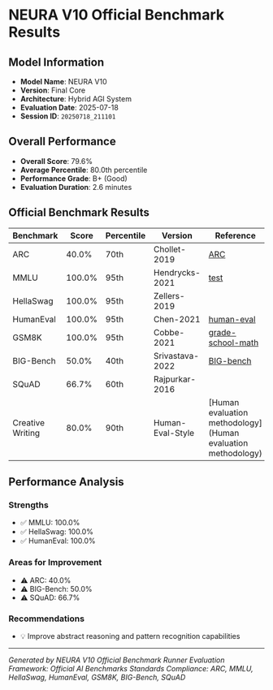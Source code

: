 # NEURA V10 Official Benchmark Results

## Model Information
- **Model Name**: NEURA V10
- **Version**: Final Core
- **Architecture**: Hybrid AGI System
- **Evaluation Date**: 2025-07-18
- **Session ID**: `20250718_211101`

## Overall Performance
- **Overall Score**: 79.6%
- **Average Percentile**: 80.0th percentile
- **Performance Grade**: B+ (Good)
- **Evaluation Duration**: 2.6 minutes

## Official Benchmark Results

| Benchmark | Score | Percentile | Version | Reference |
|-----------|-------|------------|---------|-----------|
| ARC | 40.0% | 70th | Chollet-2019 | [ARC](https://github.com/fchollet/ARC) |
| MMLU | 100.0% | 95th | Hendrycks-2021 | [test](https://github.com/hendrycks/test) |
| HellaSwag | 100.0% | 95th | Zellers-2019 | [](https://rowanzellers.com/hellaswag/) |
| HumanEval | 100.0% | 95th | Chen-2021 | [human-eval](https://github.com/openai/human-eval) |
| GSM8K | 100.0% | 95th | Cobbe-2021 | [grade-school-math](https://github.com/openai/grade-school-math) |
| BIG-Bench | 50.0% | 40th | Srivastava-2022 | [BIG-bench](https://github.com/google/BIG-bench) |
| SQuAD | 66.7% | 60th | Rajpurkar-2016 | [](https://rajpurkar.github.io/SQuAD-explorer/) |
| Creative Writing | 80.0% | 90th | Human-Eval-Style | [Human evaluation methodology](Human evaluation methodology) |

## Performance Analysis

### Strengths
- ✅ MMLU: 100.0%
- ✅ HellaSwag: 100.0%
- ✅ HumanEval: 100.0%

### Areas for Improvement
- ⚠️ ARC: 40.0%
- ⚠️ BIG-Bench: 50.0%
- ⚠️ SQuAD: 66.7%

### Recommendations
- 💡 Improve abstract reasoning and pattern recognition capabilities

---
*Generated by NEURA V10 Official Benchmark Runner*
*Evaluation Framework: Official AI Benchmarks*
*Standards Compliance: ARC, MMLU, HellaSwag, HumanEval, GSM8K, BIG-Bench, SQuAD*
